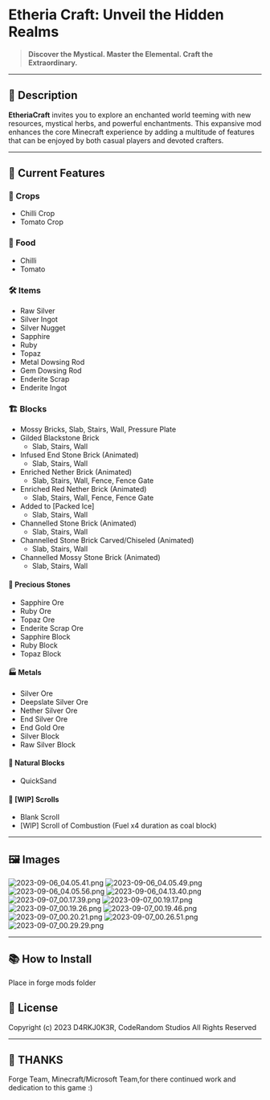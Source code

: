 # Etheria Craft: Unveil the Hidden Realms
> **Discover the Mystical. Master the Elemental. Craft the Extraordinary.**

---

## 🌟 Description

**EtheriaCraft** invites you to explore an enchanted world teeming with new resources, mystical herbs, and powerful enchantments. This expansive mod enhances the core Minecraft experience by adding a multitude of features that can be enjoyed by both casual players and devoted crafters.

---

## 🎉 Current Features

### 🌿 Crops
- Chilli Crop
- Tomato Crop

### 🍲 Food
- Chilli
- Tomato

### 🛠️ Items
- Raw Silver
- Silver Ingot
- Silver Nugget
- Sapphire
- Ruby
- Topaz
- Metal Dowsing Rod
- Gem Dowsing Rod
- Enderite Scrap
- Enderite Ingot

### 🏗️ Blocks
- Mossy Bricks, Slab, Stairs, Wall, Pressure Plate
- Gilded Blackstone Brick
  - Slab, Stairs, Wall
- Infused End Stone Brick (Animated)
  - Slab, Stairs, Wall
- Enriched Nether Brick (Animated)
  - Slab, Stairs, Wall, Fence, Fence Gate
- Enriched Red Nether Brick (Animated)
  - Slab, Stairs, Wall, Fence, Fence Gate
- Added to [Packed Ice]
  - Slab, Stairs, Wall
- Channelled Stone Brick (Animated)
  - Slab, Stairs, Wall
- Channelled Stone Brick Carved/Chiseled (Animated)
  - Slab, Stairs, Wall
- Channelled Mossy Stone Brick (Animated)
  - Slab, Stairs, Wall

#### 💎 Precious Stones
- Sapphire Ore
- Ruby Ore
- Topaz Ore
- Enderite Scrap Ore
- Sapphire Block
- Ruby Block
- Topaz Block

#### 🏭 Metals
- Silver Ore
- Deepslate Silver Ore
- Nether Silver Ore
- End Silver Ore
- End Gold Ore
- Silver Block
- Raw Silver Block

#### 🌱 Natural Blocks
- QuickSand

#### 📜 [WIP] Scrolls
- Blank Scroll
- [WIP] Scroll of Combustion (Fuel x4 duration as coal block)

---
## 🖼 Images
![2023-09-06_04.05.41.png](run%2Fscreenshots%2F2023-09-06_04.05.41.png)
![2023-09-06_04.05.49.png](run%2Fscreenshots%2F2023-09-06_04.05.49.png)
![2023-09-06_04.05.56.png](run%2Fscreenshots%2F2023-09-06_04.05.56.png)
![2023-09-06_04.13.40.png](run%2Fscreenshots%2F2023-09-06_04.13.40.png)
![2023-09-07_00.17.39.png](run%2Fscreenshots%2F2023-09-07_00.17.39.png)
![2023-09-07_00.19.17.png](run%2Fscreenshots%2F2023-09-07_00.19.17.png)
![2023-09-07_00.19.26.png](run%2Fscreenshots%2F2023-09-07_00.19.26.png)
![2023-09-07_00.19.46.png](run%2Fscreenshots%2F2023-09-07_00.19.46.png)
![2023-09-07_00.20.21.png](run%2Fscreenshots%2F2023-09-07_00.20.21.png)
![2023-09-07_00.26.51.png](run%2Fscreenshots%2F2023-09-07_00.26.51.png)
![2023-09-07_00.29.29.png](run%2Fscreenshots%2F2023-09-07_00.29.29.png)







---

## 📚 How to Install
Place in forge mods folder

## 📜 License
Copyright (c) 2023 D4RKJ0K3R, CodeRandom Studios
All Rights Reserved

---
## 📜 THANKS
Forge Team,
Minecraft/Microsoft Team,for there continued work and dedication to this game :)